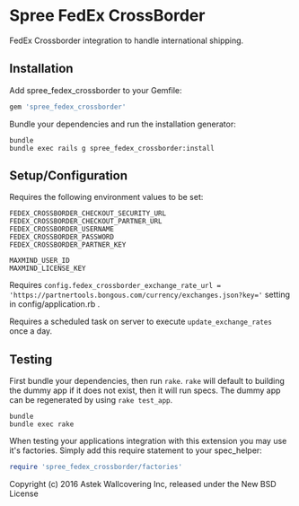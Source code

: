Spree FedEx CrossBorder
=======================

FedEx Crossborder integration to handle international shipping.

Installation
------------

Add spree_fedex_crossborder to your Gemfile:

```ruby
gem 'spree_fedex_crossborder'
```

Bundle your dependencies and run the installation generator:

```shell
bundle
bundle exec rails g spree_fedex_crossborder:install
```

Setup/Configuration
-------------------

Requires the following environment values to be set:

```
FEDEX_CROSSBORDER_CHECKOUT_SECURITY_URL
FEDEX_CROSSBORDER_CHECKOUT_PARTNER_URL
FEDEX_CROSSBORDER_USERNAME
FEDEX_CROSSBORDER_PASSWORD
FEDEX_CROSSBORDER_PARTNER_KEY

MAXMIND_USER_ID
MAXMIND_LICENSE_KEY
```

Requires `config.fedex_crossborder_exchange_rate_url = 'https://partnertools.bongous.com/currency/exchanges.json?key='` setting in config/application.rb .

Requires a scheduled task on server to execute `update_exchange_rates` once a day.

Testing
-------

First bundle your dependencies, then run `rake`. `rake` will default to building the dummy app if it does not exist, then it will run specs. The dummy app can be regenerated by using `rake test_app`.

```shell
bundle
bundle exec rake
```

When testing your applications integration with this extension you may use it's factories.
Simply add this require statement to your spec_helper:

```ruby
require 'spree_fedex_crossborder/factories'
```

Copyright (c) 2016 Astek Wallcovering Inc, released under the New BSD License
